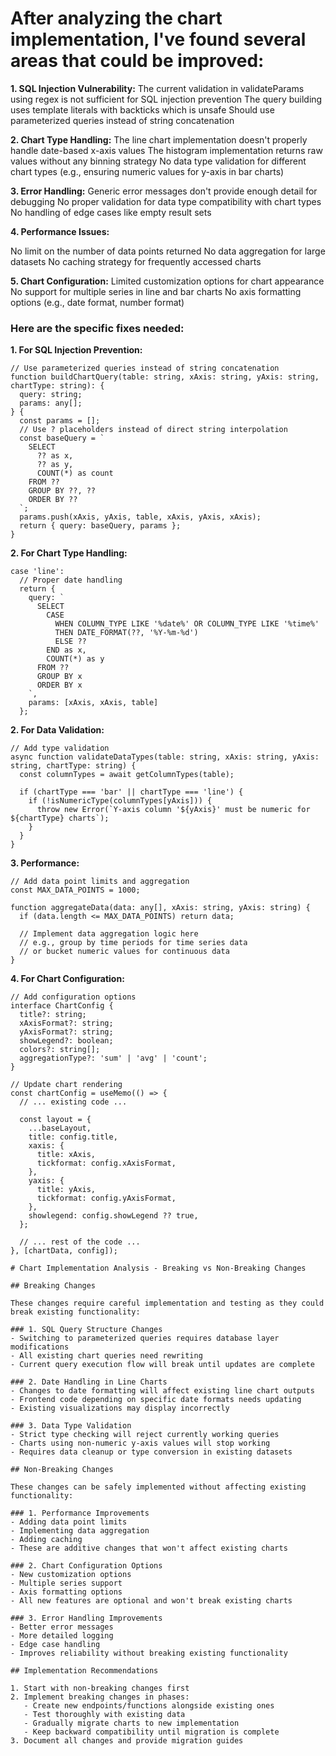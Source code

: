 # After analyzing the chart implementation, I've found several areas that could be improved:

**1. SQL Injection Vulnerability:** 
The current validation in validateParams using regex is not sufficient for SQL injection prevention
The query building uses template literals with backticks which is unsafe
Should use parameterized queries instead of string concatenation

**2. Chart Type Handling:**
The line chart implementation doesn't properly handle date-based x-axis values
The histogram implementation returns raw values without any binning strategy
No data type validation for different chart types (e.g., ensuring numeric values for y-axis in bar charts)

**3. Error Handling:**
Generic error messages don't provide enough detail for debugging
No proper validation for data type compatibility with chart types
No handling of edge cases like empty result sets

**4. Performance Issues:**

No limit on the number of data points returned
No data aggregation for large datasets
No caching strategy for frequently accessed charts

**5. Chart Configuration:**
Limited customization options for chart appearance
No support for multiple series in line and bar charts
No axis formatting options (e.g., date format, number format)

### Here are the specific fixes needed:

**1. For SQL Injection Prevention:**
```
// Use parameterized queries instead of string concatenation
function buildChartQuery(table: string, xAxis: string, yAxis: string, chartType: string): { 
  query: string;
  params: any[];
} {
  const params = [];
  // Use ? placeholders instead of direct string interpolation
  const baseQuery = `
    SELECT 
      ?? as x,
      ?? as y,
      COUNT(*) as count
    FROM ??
    GROUP BY ??, ??
    ORDER BY ??
  `;
  params.push(xAxis, yAxis, table, xAxis, yAxis, xAxis);
  return { query: baseQuery, params };
}
```

**2. For Chart Type Handling:**
```
case 'line':
  // Proper date handling
  return {
    query: `
      SELECT 
        CASE 
          WHEN COLUMN_TYPE LIKE '%date%' OR COLUMN_TYPE LIKE '%time%'
          THEN DATE_FORMAT(??, '%Y-%m-%d')
          ELSE ??
        END as x,
        COUNT(*) as y
      FROM ??
      GROUP BY x
      ORDER BY x
    `,
    params: [xAxis, xAxis, table]
  };
  ```

**2. For Data Validation:**
```
// Add type validation
async function validateDataTypes(table: string, xAxis: string, yAxis: string, chartType: string) {
  const columnTypes = await getColumnTypes(table);
  
  if (chartType === 'bar' || chartType === 'line') {
    if (!isNumericType(columnTypes[yAxis])) {
      throw new Error(`Y-axis column '${yAxis}' must be numeric for ${chartType} charts`);
    }
  }
}
```

**3. Performance:**
```
// Add data point limits and aggregation
const MAX_DATA_POINTS = 1000;

function aggregateData(data: any[], xAxis: string, yAxis: string) {
  if (data.length <= MAX_DATA_POINTS) return data;
  
  // Implement data aggregation logic here
  // e.g., group by time periods for time series data
  // or bucket numeric values for continuous data
}
```

**4. For Chart Configuration:**

```
// Add configuration options
interface ChartConfig {
  title?: string;
  xAxisFormat?: string;
  yAxisFormat?: string;
  showLegend?: boolean;
  colors?: string[];
  aggregationType?: 'sum' | 'avg' | 'count';
}

// Update chart rendering
const chartConfig = useMemo(() => {
  // ... existing code ...
  
  const layout = {
    ...baseLayout,
    title: config.title,
    xaxis: {
      title: xAxis,
      tickformat: config.xAxisFormat,
    },
    yaxis: {
      title: yAxis,
      tickformat: config.yAxisFormat,
    },
    showlegend: config.showLegend ?? true,
  };
  
  // ... rest of the code ...
}, [chartData, config]);

# Chart Implementation Analysis - Breaking vs Non-Breaking Changes

## Breaking Changes

These changes require careful implementation and testing as they could break existing functionality:

### 1. SQL Query Structure Changes
- Switching to parameterized queries requires database layer modifications
- All existing chart queries need rewriting
- Current query execution flow will break until updates are complete

### 2. Date Handling in Line Charts
- Changes to date formatting will affect existing line chart outputs
- Frontend code depending on specific date formats needs updating
- Existing visualizations may display incorrectly

### 3. Data Type Validation
- Strict type checking will reject currently working queries
- Charts using non-numeric y-axis values will stop working
- Requires data cleanup or type conversion in existing datasets

## Non-Breaking Changes

These changes can be safely implemented without affecting existing functionality:

### 1. Performance Improvements
- Adding data point limits
- Implementing data aggregation
- Adding caching
- These are additive changes that won't affect existing charts

### 2. Chart Configuration Options
- New customization options
- Multiple series support
- Axis formatting options
- All new features are optional and won't break existing charts

### 3. Error Handling Improvements
- Better error messages
- More detailed logging
- Edge case handling
- Improves reliability without breaking existing functionality

## Implementation Recommendations

1. Start with non-breaking changes first
2. Implement breaking changes in phases:
   - Create new endpoints/functions alongside existing ones
   - Test thoroughly with existing data
   - Gradually migrate charts to new implementation
   - Keep backward compatibility until migration is complete
3. Document all changes and provide migration guides
